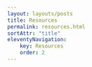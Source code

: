 ```yaml
---
layout: layouts/posts
title: Resources
permalink: resources.html
sortAttr: "title"
eleventyNavigation:
    key: Resources
    order: 2
---
```

